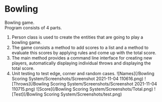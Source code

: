 # Bowling
Bowling game.   
Program consists of 4 parts.
1. Person class is used to create the entities that are going to play a bowling game. 
2. The game consists a method to add scores to a list and a method to evaluate this scores by applying rules and come up with the total score.
3. The main method provides a command line interface for creating new players, automatically displaying individual throws and displaying the total score.
4. Unit testing to test edge, corner and random cases. 
![Names](/Bowling Scoring System/Screenshots/Screenshot 2021-11-04 110616.png)
![Throws](/Bowling Scoring System/Screenshots/Screenshot 2021-11-04 110715.png)
![Score](/Bowling Scoring System/Screenshots/Total.png)
![Test](/Bowling Scoring System/Screenshots/test.png)
